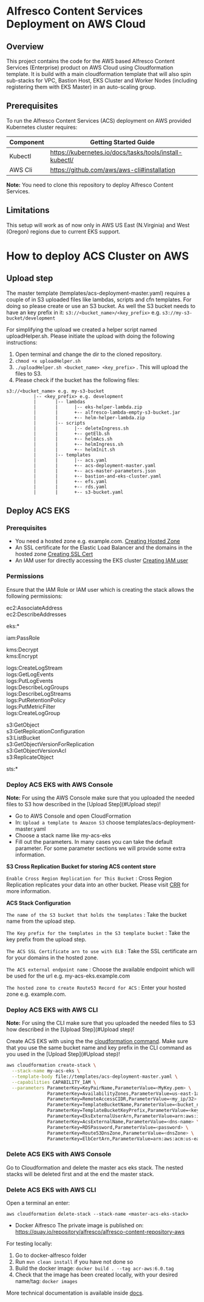# Alfresco Content Services Deployment on AWS Cloud

## Overview

This project contains the code for the AWS based Alfresco Content Services (Enterprise) product on AWS Cloud using Cloudformation template.  It is build with a main cloudformation template that will also spin sub-stacks for VPC, Bastion Host, EKS Cluster and Worker Nodes (including registering them with EKS Master) in an auto-scaling group.

## Prerequisites

To run the Alfresco Content Services (ACS) deployment on AWS provided Kubernetes cluster requires:

| Component   | Getting Started Guide |
| ------------| --------------------- |
| Kubectl     | https://kubernetes.io/docs/tasks/tools/install-kubectl/ |
| AWS Cli     | https://github.com/aws/aws-cli#installation |

**Note:** You need to clone this repository to deploy Alfresco Content Services.

## Limitations

This setup will work as of now only in AWS US East (N.Virginia) and West (Oregon) regions due to current EKS support.


# How to deploy ACS Cluster on AWS
## Upload step
The master template (templates/acs-deployment-master.yaml) requires a couple of in S3 uploaded files like lambdas, scripts and cfn templates. For doing so please create or use an S3 bucket. As well the S3 bucket needs to have an key prefix in it:
```s3://<bucket_name>/<key_prefix>``` e.g. ```s3://my-s3-bucket/development```

For simplifying the upload we created a helper script named uploadHelper.sh. Please initiate the upload with doing the following instructions:
1) Open terminal and change the dir to the cloned repository.
2) ```chmod +x uploadHelper.sh```
3) ```./uploadHelper.sh <bucket_name> <key_prefix>``` . This will upload the files to S3.
4) Please check if the bucket has the following files:

```
s3://<bucket_name> e.g. my-s3-bucket
          |-- <key_prefix> e.g. development
          |       |-- lambdas
          |       |      |-- eks-helper-lambda.zip
          |       |      +-- alfresco-lambda-empty-s3-bucket.jar
          |       |      +-- helm-helper-lambda.zip
          |       |-- scripts
          |       |      |-- deleteIngress.sh
          |       |      +-- getElb.sh
          |       |      +-- helmAcs.sh
          |       |      +-- helmIngress.sh
          |       |      +-- helmInit.sh
          |       |-- templates
          |       |      |-- acs.yaml
          |       |      +-- acs-deployment-master.yaml
          |       |      +-- acs-master-parameters.json
          |       |      +-- bastion-and-eks-cluster.yaml
          |       |      +-- efs.yaml
          |       |      +-- rds.yaml
          |       |      +-- s3-bucket.yaml
```
          
## Deploy ACS EKS 
### Prerequisites
* You need a hosted zone e.g. example.com.  [Creating Hosted Zone](https://docs.aws.amazon.com/Route53/latest/DeveloperGuide/CreatingHostedZone.html)
* An SSL certificate for the Elastic Load Balancer and the domains in the hosted zone [Creating SSL Cert](https://docs.aws.amazon.com/elasticloadbalancing/latest/classic/ssl-server-cert.html)
* An IAM user for directly accessing the EKS cluster [Creating IAM user](https://docs.aws.amazon.com/IAM/latest/UserGuide/id_users_create.html)

### Permissions
Ensure that the IAM Role or IAM user which is creating the stack allows the following permissions:

ec2:AssociateAddress \
ec2:DescribeAddresses

eks:*

iam:PassRole

kms:Decrypt \
kms:Encrypt
                  
logs:CreateLogStream \
logs:GetLogEvents \
logs:PutLogEvents \
logs:DescribeLogGroups \
logs:DescribeLogStreams \
logs:PutRetentionPolicy \
logs:PutMetricFilter \
logs:CreateLogGroup
     
s3:GetObject \
s3:GetReplicationConfiguration \
s3:ListBucket \
s3:GetObjectVersionForReplication \
s3:GetObjectVersionAcl \
s3:ReplicateObject
                  
sts:*

### Deploy ACS EKS with AWS Console
**Note:** For using the AWS Console make sure that you uploaded the needed files to S3 how described in the [Upload Step](#Upload step)!

* Go to AWS Console and open CloudFormation
* In: ```Upload a template to Amazon S3``` choose templates/acs-deployment-master.yaml
* Choose a stack name like my-acs-eks
* Fill out the parameters. In many cases you can take the default parameter. For some parameter sections
we will provide some extra information.

**S3 Cross Replication Bucket for storing ACS content store**

```Enable Cross Region Replication for This Bucket``` : Cross Region Replication replicates your data into an other bucket. Please visit [CRR](https://docs.aws.amazon.com/AmazonS3/latest/dev/crr.html) for more information.

**ACS Stack Configuration**

```The name of the S3 bucket that holds the templates``` : Take the bucket name from the upload step.

```The Key prefix for the templates in the S3 template bucket``` : Take the key prefix from the upload step.

```The ACS SSL Certificate arn to use with ELB``` : Take the SSL certificate arn for your domains in the hosted zone.

```The ACS external endpoint name``` : Choose the available endpoint which will be used for the url e.g. my-acs-eks.example.com 

```The hosted zone to create Route53 Record for ACS``` : Enter your hosted zone e.g. example.com.


### Deploy ACS EKS with AWS CLI
**Note:** For using the CLI make sure that you uploaded the needed files to S3 how described in the [Upload Step](#Upload step)!

Create ACS EKS with using the the [cloudformation command](https://docs.aws.amazon.com/cli/latest/reference/cloudformation/index.html). Make sure that you use the same bucket name and key prefix in the CLI command as you used in the [Upload Step](#Upload step)!

```bash
aws cloudformation create-stack \
  --stack-name my-acs-eks \
  --template-body file://templates/acs-deployment-master.yaml \
  --capabilities CAPABILITY_IAM \
  --parameters ParameterKey=KeyPairName,ParameterValue=<MyKey.pem> \
               ParameterKey=AvailabilityZones,ParameterValue=us-east-1a\\,us-east-1b \
               ParameterKey=RemoteAccessCIDR,ParameterValue=<my_ip/32> \
               ParameterKey=TemplateBucketName,ParameterValue=<bucket_name> \
               ParameterKey=TemplateBucketKeyPrefix,ParameterValue=<key_prefix> \
               ParameterKey=EksExternalUserArn,ParameterValue=arn:aws:iam::<AccountId>:user/<IamUser> \
               ParameterKey=AcsExternalName,ParameterValue=<dns-name> \
               ParameterKey=RDSPassword,ParameterValue=<password> \
               ParameterKey=Route53DnsZone,ParameterValue=<dnsZone> \
               ParameterKey=ElbCertArn,ParameterValue=arn:aws:acm:us-east-1:<AccountId>:certificate/<elbCertId>
```

### Delete ACS EKS with AWS Console
Go to Cloudformation and delete the master acs eks stack. The nested stacks will be deleted first and at the end the master stack.

### Delete ACS EKS with AWS CLI
Open a terminal an enter:
```
aws cloudformation delete-stack --stack-name <master-acs-eks-stack>
```

* Docker Alfresco
The private image is published on:
https://quay.io/repository/alfresco/alfresco-content-repository-aws

For testing locally:
1. Go to docker-alfresco folder
2. Run ```mvn clean install``` if you have not done so
3. Build the docker image: ```docker build . --tag acr-aws:6.0.tag```
4. Check that the image has been created locally, with your desired name/tag: ```docker images```

More technical documentation is available inside [docs](docs/).
